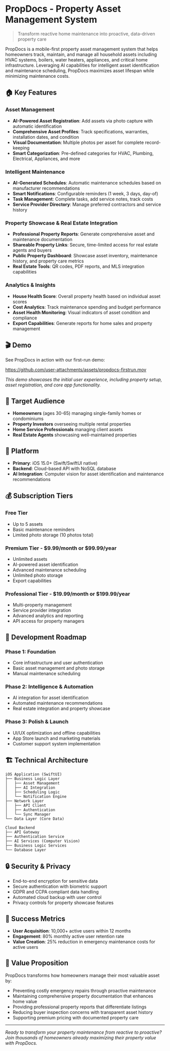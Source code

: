 # PropDocs - Property Asset Management System

> Transform reactive home maintenance into proactive, data-driven property care

PropDocs is a mobile-first property asset management system that helps homeowners track, maintain, and manage all household assets including HVAC systems, boilers, water heaters, appliances, and critical home infrastructure. Leveraging AI capabilities for intelligent asset identification and maintenance scheduling, PropDocs maximizes asset lifespan while minimizing maintenance costs.

## 🏠 Key Features

### Asset Management
- **AI-Powered Asset Registration**: Add assets via photo capture with automatic identification
- **Comprehensive Asset Profiles**: Track specifications, warranties, installation dates, and condition
- **Visual Documentation**: Multiple photos per asset for complete record-keeping
- **Smart Categorization**: Pre-defined categories for HVAC, Plumbing, Electrical, Appliances, and more

### Intelligent Maintenance
- **AI-Generated Schedules**: Automatic maintenance schedules based on manufacturer recommendations
- **Smart Notifications**: Configurable reminders (1 week, 3 days, day-of)
- **Task Management**: Complete tasks, add service notes, track costs
- **Service Provider Directory**: Manage preferred contractors and service history

### Property Showcase & Real Estate Integration
- **Professional Property Reports**: Generate comprehensive asset and maintenance documentation
- **Shareable Property Links**: Secure, time-limited access for real estate agents and buyers
- **Public Property Dashboard**: Showcase asset inventory, maintenance history, and property care metrics
- **Real Estate Tools**: QR codes, PDF reports, and MLS integration capabilities

### Analytics & Insights
- **House Health Score**: Overall property health based on individual asset scores
- **Cost Analytics**: Track maintenance spending and budget performance
- **Asset Health Monitoring**: Visual indicators of asset condition and compliance
- **Export Capabilities**: Generate reports for home sales and property management

## 🎬 Demo

See PropDocs in action with our first-run demo:

https://github.com/user-attachments/assets/propdocs-firstrun.mov

*This demo showcases the initial user experience, including property setup, asset registration, and core app functionality.*

## 🎯 Target Audience

- **Homeowners** (ages 30-65) managing single-family homes or condominiums
- **Property Investors** overseeing multiple rental properties
- **Home Service Professionals** managing client assets
- **Real Estate Agents** showcasing well-maintained properties

## 📱 Platform

- **Primary**: iOS 15.0+ (Swift/SwiftUI native)
- **Backend**: Cloud-based API with NoSQL database
- **AI Integration**: Computer vision for asset identification and maintenance recommendations

## 💰 Subscription Tiers

### Free Tier
- Up to 5 assets
- Basic maintenance reminders
- Limited photo storage (10 photos total)

### Premium Tier - $9.99/month or $99.99/year
- Unlimited assets
- AI-powered asset identification
- Advanced maintenance scheduling
- Unlimited photo storage
- Export capabilities

### Professional Tier - $19.99/month or $199.99/year
- Multi-property management
- Service provider integration
- Advanced analytics and reporting
- API access for property managers

## 🚀 Development Roadmap

### Phase 1: Foundation
- Core infrastructure and user authentication
- Basic asset management and photo storage
- Manual maintenance scheduling

### Phase 2: Intelligence & Automation
- AI integration for asset identification
- Automated maintenance recommendations
- Real estate integration and property showcase

### Phase 3: Polish & Launch
- UI/UX optimization and offline capabilities
- App Store launch and marketing materials
- Customer support system implementation

## 🏗 Technical Architecture

```
iOS Application (SwiftUI)
├── Business Logic Layer
│   ├── Asset Management
│   ├── AI Integration
│   ├── Scheduling Logic
│   └── Notification Engine
├── Network Layer
│   ├── API Client
│   ├── Authentication
│   └── Sync Manager
└── Data Layer (Core Data)

Cloud Backend
├── API Gateway
├── Authentication Service
├── AI Services (Computer Vision)
├── Business Logic Services
└── Database Layer
```

## 🔒 Security & Privacy

- End-to-end encryption for sensitive data
- Secure authentication with biometric support
- GDPR and CCPA compliant data handling
- Automated cloud backup with user control
- Privacy controls for property showcase features

## 🎯 Success Metrics

- **User Acquisition**: 10,000+ active users within 12 months
- **Engagement**: 80% monthly active user retention rate
- **Value Creation**: 25% reduction in emergency maintenance costs for active users

## 🏡 Value Proposition

PropDocs transforms how homeowners manage their most valuable asset by:
- Preventing costly emergency repairs through proactive maintenance
- Maintaining comprehensive property documentation that enhances home value
- Providing professional property reports that differentiate listings 
- Reducing buyer inspection concerns with transparent asset history
- Supporting premium pricing with documented property care


---

*Ready to transform your property maintenance from reactive to proactive? Join thousands of homeowners already maximizing their property value with PropDocs.*